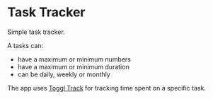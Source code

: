 # Task Tracker

Simple task tracker.

A tasks can:

* have a maximum or minimum numbers
* have a maximum or minimum duration
* can be daily, weekly or monthly

The app uses [Toggl Track](https://toggl.com/track/) for tracking time spent on a specific task.
